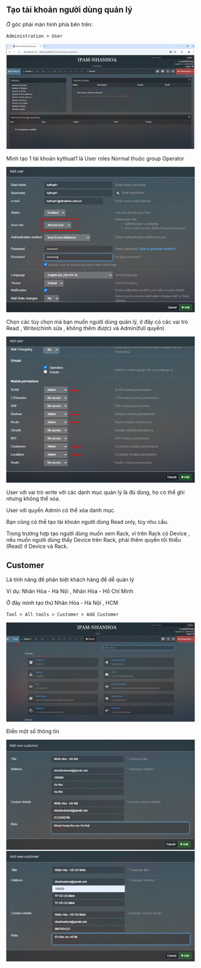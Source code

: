 ## Tạo tài khoản người dùng quản lý

Ở góc phải màn hình phía bên trên:

    Administration > User

  <img src="ipamimages/9.png">

Mình tạo 1 tài khoản kythuat1 là User roles Normal thuộc group Operator

  <img src="ipamimages/11.png">

Chọn các tùy chọn mà bạn muốn người dùng quản lý, ở đây có các vai trò Read , Write(chỉnh sửa , không thêm được) và Admin(full quyền)

  <img src="ipamimages/12.png">

User với vai trò write với các danh mục quản lý là đủ dùng, họ có thể ghi nhưng không thể xóa.

User với quyền Admin có thể xóa danh mục.

Bạn cũng có thể tạo tài khoản người dùng Read only, tùy nhu cầu.

Trong trường hợp tạo người dùng muốn xem Rack, vì trên Rack có Device , nếu muốn người dùng thấy Device trên Rack, phải thêm quyền tối thiểu (Read) ở Device và Rack.

## Customer 

Là tính năng để phân biệt khách hàng để dễ quản lý

Ví dụ: Nhân Hòa - Hà Nội , Nhân Hòa - Hồ Chí Minh

Ở đây mình tạo thử Nhân Hòa - Hà Nội , HCM

    Tool > All tools > Customer > Add Customer

  <img src="ipamimages/13.png">

Điền một số thông tin

  <img src="ipamimages/14.png">

  <img src="ipamimages/15.png">


